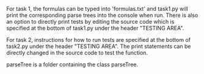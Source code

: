 For task 1, the formulas can be typed into 'formulas.txt' and task1.py will print the corresponding parse trees into the console when run. There is also an option to directly
print tests by editing the source code which is specified at the bottom of task1.py under the header "TESTING AREA".

For task 2, instructions for how to run tests are specified at the bottom of task2.py under the header "TESTING AREA". The print statements can be directly changed in the 
source code to test the function.

parseTree is a folder containing the class parseTree.
